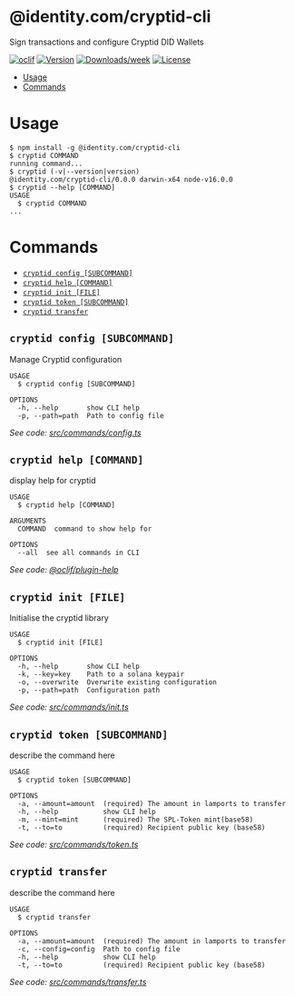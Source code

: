@identity.com/cryptid-cli
=========================

Sign transactions and configure Cryptid DID Wallets

[![oclif](https://img.shields.io/badge/cli-oclif-brightgreen.svg)](https://oclif.io)
[![Version](https://img.shields.io/npm/v/@identity.com/cryptid-cli.svg)](https://npmjs.org/package/@identity.com/cryptid-cli)
[![Downloads/week](https://img.shields.io/npm/dw/@identity.com/cryptid-cli.svg)](https://npmjs.org/package/@identity.com/cryptid-cli)
[![License](https://img.shields.io/npm/l/@identity.com/cryptid-cli.svg)](https://github.com/identity-com/cryptid/blob/master/package.json)

<!-- toc -->
* [Usage](#usage)
* [Commands](#commands)
<!-- tocstop -->
# Usage
<!-- usage -->
```sh-session
$ npm install -g @identity.com/cryptid-cli
$ cryptid COMMAND
running command...
$ cryptid (-v|--version|version)
@identity.com/cryptid-cli/0.0.0 darwin-x64 node-v16.0.0
$ cryptid --help [COMMAND]
USAGE
  $ cryptid COMMAND
...
```
<!-- usagestop -->
# Commands
<!-- commands -->
* [`cryptid config [SUBCOMMAND]`](#cryptid-config-subcommand)
* [`cryptid help [COMMAND]`](#cryptid-help-command)
* [`cryptid init [FILE]`](#cryptid-init-file)
* [`cryptid token [SUBCOMMAND]`](#cryptid-token-subcommand)
* [`cryptid transfer`](#cryptid-transfer)

## `cryptid config [SUBCOMMAND]`

Manage Cryptid configuration

```
USAGE
  $ cryptid config [SUBCOMMAND]

OPTIONS
  -h, --help       show CLI help
  -p, --path=path  Path to config file
```

_See code: [src/commands/config.ts](https://github.com/identity-com/cryptid/blob/v0.0.0/src/commands/config.ts)_

## `cryptid help [COMMAND]`

display help for cryptid

```
USAGE
  $ cryptid help [COMMAND]

ARGUMENTS
  COMMAND  command to show help for

OPTIONS
  --all  see all commands in CLI
```

_See code: [@oclif/plugin-help](https://github.com/oclif/plugin-help/blob/v3.2.3/src/commands/help.ts)_

## `cryptid init [FILE]`

Initialise the cryptid library

```
USAGE
  $ cryptid init [FILE]

OPTIONS
  -h, --help       show CLI help
  -k, --key=key    Path to a solana keypair
  -o, --overwrite  Overwrite existing configuration
  -p, --path=path  Configuration path
```

_See code: [src/commands/init.ts](https://github.com/identity-com/cryptid/blob/v0.0.0/src/commands/init.ts)_

## `cryptid token [SUBCOMMAND]`

describe the command here

```
USAGE
  $ cryptid token [SUBCOMMAND]

OPTIONS
  -a, --amount=amount  (required) The amount in lamports to transfer
  -h, --help           show CLI help
  -m, --mint=mint      (required) The SPL-Token mint(base58)
  -t, --to=to          (required) Recipient public key (base58)
```

_See code: [src/commands/token.ts](https://github.com/identity-com/cryptid/blob/v0.0.0/src/commands/token.ts)_

## `cryptid transfer`

describe the command here

```
USAGE
  $ cryptid transfer

OPTIONS
  -a, --amount=amount  (required) The amount in lamports to transfer
  -c, --config=config  Path to config file
  -h, --help           show CLI help
  -t, --to=to          (required) Recipient public key (base58)
```

_See code: [src/commands/transfer.ts](https://github.com/identity-com/cryptid/blob/v0.0.0/src/commands/transfer.ts)_
<!-- commandsstop -->
